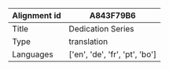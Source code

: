 |Alignment id | A843F79B6
| --- | --- 
|Title | Dedication Series 
|Type | translation
|Languages | ['en', 'de', 'fr', 'pt', 'bo']